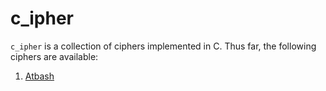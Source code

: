 # c_ipher
`c_ipher` is a collection of ciphers implemented in C. Thus far, the following ciphers are available:

1. [Atbash](https://en.wikipedia.org/wiki/Atbash)